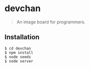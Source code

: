 # devchan

> An image board for programmers.

## Installation

	$ cd devchan
	$ npm install
	$ node seeds
	$ node server
